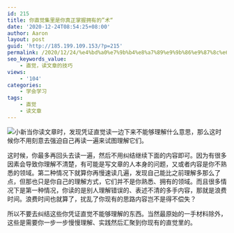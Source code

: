 ```yaml
---
id: 215
title: 你直觉集里是你真正掌握拥有的”术“
date: '2020-12-24T08:54:25+08:00'
author: Aaron
layout: post
guid: 'http://185.199.109.153/?p=215'
permalink: /2020/12/24/%e4%bd%a0%e7%9b%b4%e8%a7%89%e9%9b%86%e9%87%8c%e6%98%af%e4%bd%a0%e7%9c%9f%e6%ad%a3%e6%8e%8c%e6%8f%a1%e6%8b%a5%e6%9c%89%e7%9a%84%e6%9c%af/
seo_keywords_value:
    - 直觉，读文章的技巧
views:
    - '104'
categories:
    - 学会学习
tags:
    - 直觉
    - 读文章
---
```


![小新](https://s3.ax1x.com/2020/12/02/D5LRGF.jpg)当你读文章时，发现凭证直觉读一边下来不能够理解什么意思，那么这时候你不用刻意去强迫自己再读一遍来试图理解它们。

这时候，你最多再回头去读一遍，然后不用纠结继续下面的内容即可。因为有很多因素会导致你理解不清楚，有可能是写文章的人本身的问题，又或者内容是你不熟悉的领域。第二种情况下就算你再慢速读几遍，发现自己能比之前理解多那么了点，但那也只是你自己的理解方式，它们并不是你熟悉、拥有的领域。而且很多情况下是第一种情况，你读的是别人理解错误的、表述不清的多手内容，那就是浪费时间。浪费时间也就算了，扰乱了你现有的思路内容岂不是得不偿失？

所以不要去纠结这些你凭证直觉不能够理解的东西。当然最原始的一手材料除外，这些是需要你一步一步慢慢理解、实践然后汇聚到你现有的直觉里的。